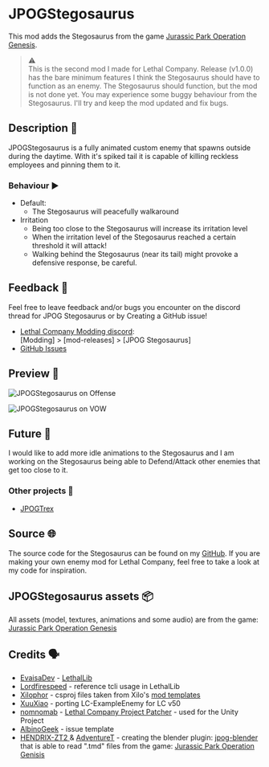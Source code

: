 # JPOGStegosaurus
This mod adds the Stegosaurus from the game [Jurassic Park Operation Genesis](https://en.wikipedia.org/wiki/Jurassic_Park:_Operation_Genesis).

> ⚠️  
> This is the second mod I made for Lethal Company. Release (v1.0.0) has the bare minimum features I think the Stegosaurus should have to function as an enemy.
> The Stegosaurus should function, but the mod is not done yet. You may experience some buggy behaviour from the Stegosaurus. I'll try and keep the mod updated and fix bugs.


## Description 📃
JPOGStegosaurus is a fully animated custom enemy that spawns outside during the daytime. With it's spiked tail it is capable of killing reckless employees and pinning them to it.

### Behaviour ▶️
- Default:
    - The Stegosaurus will peacefully walkaround
- Irritation
    - Being too close to the Stegosaurus will increase its irritation  level
    - When the irritation level of the Stegosaurus reached a certain threshold it will attack!
    - Walking behind the Stegosaurus (near its tail) might provoke a defensive response, be careful.

## Feedback 📢
Feel free to leave feedback and/or bugs you encounter on the discord thread for JPOG Stegosaurus or by Creating a GitHub issue!  
- [Lethal Company Modding discord](https://discord.com/channels/1168655651455639582/1267152262602555473):  
[Modding] > [mod-releases] > [JPOG Stegosaurus] 
- [GitHub Issues](https://github.com/347956/JPOGStegosaurus/issues)


## Preview 👀
![JPOGStegosaurus on Offense](https://i.imgur.com/HqARsXG.png)  

![JPOGStegosaurus on VOW](https://i.imgur.com/ttvdrZI.png)

## Future 🎯
I would like to add more idle animations to the Stegosaurus and I am working on the Stegosaurus being able to Defend/Attack other enemies that get too close to it.

### Other projects 💭
- [JPOGTrex](https://thunderstore.io/c/lethal-company/p/347956/JPOGTrex/)


## Source 🌐
The source code for the Stegosaurus can be found on my [GitHub](https://github.com/347956/JPOGStegosaurus). If you are making your own enemy mod for Lethal Company, feel free to take a look at my code for inspiration.

## JPOGStegosaurus assets 📦
All assets (model, textures, animations and some audio) are from the game:
[Jurassic Park Operation Genesis](https://en.wikipedia.org/wiki/Jurassic_Park:_Operation_Genesis)

## Credits 🗣️

- [EvaisaDev](https://github.com/EvaisaDev) - [LethalLib](https://github.com/EvaisaDev/LethalLib)  
- [Lordfirespeed](https://github.com/Lordfirespeed) - reference tcli usage in LethalLib  
- [Xilophor](https://github.com/Xilophor) - csproj files taken from Xilo's [mod templates](https://github.com/Xilophor/Lethal-Company-Mod-Templates)  
- [XuuXiao](https://github.com/XuuXiao/) - porting LC-ExampleEnemy for LC v50  
- [nomnomab](https://github.com/nomnomab) - [Lethal Company Project Patcher](https://github.com/nomnomab/lc-project-patcher) - used for the Unity Project  
- [AlbinoGeek](https://github.com/AlbinoGeek) - issue template  
- [HENDRIX-ZT2 ](https://github.com/HENDRIX-ZT2) & [AdventureT](https://github.com/AdventureT) - creating the blender plugin: [jpog-blender](https://github.com/HENDRIX-ZT2/jpog-blender) that is able to read ".tmd" files from the game: [Jurassic Park Operation Genisis](https://en.wikipedia.org/wiki/Jurassic_Park:_Operation_Genesis)
